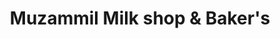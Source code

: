 ---
title: "Muzammil Milk shop & Baker's"
url: /karachi/muzammil-milk-shop-and-bakers/
shop: bakery
---